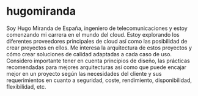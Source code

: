 # hugomiranda
Soy Hugo Miranda de España, ingeniero de telecomunicaciones y estoy comenzando mi carrera en el mundo del cloud. Estoy explorando los diferentes proveedores principales de cloud así como las posibilidad de crear proyectos en ellos. Me interesa la arquitectura de estos proyectos y cómo crear soluciones de calidad adaptadas a cada caso de uso. Considero importante tener en cuenta principios de diseño, las prácticas recomendadas para mejores arquitecturas así como que puede encajar mejor en un proyecto según las necesidades del cliente y sus requerimientos en cuanto a seguridad, coste, rendimiento, disponibilidad, flexibilidad, etc.



